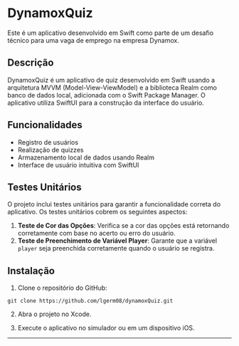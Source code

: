 # DynamoxQuiz

Este é um aplicativo desenvolvido em Swift como parte de um desafio técnico para uma vaga de emprego na empresa Dynamox.

## Descrição

DynamoxQuiz é um aplicativo de quiz desenvolvido em Swift usando a arquitetura MVVM (Model-View-ViewModel) e a biblioteca Realm como banco de dados local, adicionada com o Swift Package Manager. O aplicativo utiliza SwiftUI para a construção da interface do usuário.

## Funcionalidades

- Registro de usuários
- Realização de quizzes
- Armazenamento local de dados usando Realm
- Interface de usuário intuitiva com SwiftUI

## Testes Unitários

O projeto inclui testes unitários para garantir a funcionalidade correta do aplicativo. Os testes unitários cobrem os seguintes aspectos:

1. **Teste de Cor das Opções**: Verifica se a cor das opções está retornando corretamente com base no acerto ou erro do usuário.
2. **Teste de Preenchimento de Variável Player**: Garante que a variável `player` seja preenchida corretamente quando o usuário se registra.

## Instalação

1. Clone o repositório do GitHub:

```
git clone https://github.com/lgerm08/dynamoxQuiz.git
```

2. Abra o projeto no Xcode.

3. Execute o aplicativo no simulador ou em um dispositivo iOS.

---
